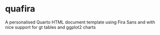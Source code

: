 # quafira
A personalised Quarto HTML document template using Fira Sans and with nice support for gt tables and ggplot2 charts
